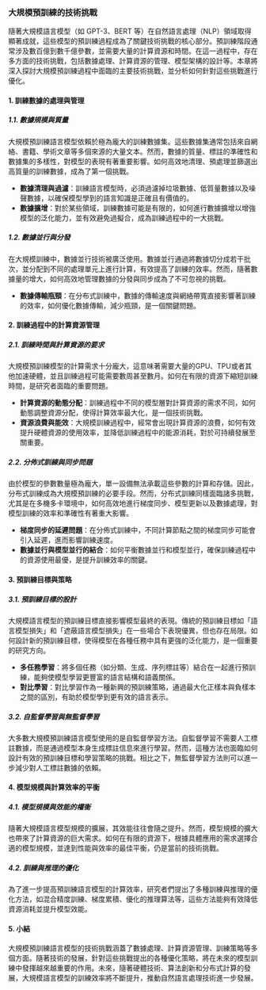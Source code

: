 ### **大規模預訓練的技術挑戰**

隨著大規模語言模型（如 GPT-3、BERT 等）在自然語言處理（NLP）領域取得顯著成就，這些模型的預訓練過程成為了關鍵技術挑戰的核心部分。預訓練階段通常涉及數百億到數千億參數，並需要大量的計算資源和時間。在這一過程中，存在多方面的技術挑戰，包括數據處理、計算資源的管理、模型架構的設計等。本章將深入探討大規模預訓練過程中面臨的主要技術挑戰，並分析如何針對這些挑戰進行優化。

#### **1. 訓練數據的處理與管理**

##### **1.1. 數據規模與質量**
大規模預訓練語言模型依賴於極為龐大的訓練數據集。這些數據集通常包括來自網絡、書籍、學術文章等多個來源的大量文本。然而，數據的質量、標註的準確性和數據集的多樣性，對模型的表現有著重要影響。如何高效地清理、預處理並篩選出高質量的訓練數據，成為了第一個挑戰。

- **數據清理與過濾**：訓練語言模型時，必須過濾掉垃圾數據、低質量數據以及噪聲數據，以確保模型學到的語言知識是正確且有價值的。
- **數據擴增**：對於某些領域，訓練數據可能是有限的，如何進行數據擴增以增強模型的泛化能力，並有效避免過擬合，成為訓練過程中的一大挑戰。

##### **1.2. 數據並行與分發**
在大規模訓練中，數據並行技術被廣泛使用。數據並行通過將數據切分成若干批次，並分配到不同的處理單元上進行計算，有效提高了訓練的效率。然而，隨著數據量的增大，如何高效地管理數據的分發與同步成為了不可忽視的挑戰。

- **數據傳輸瓶頸**：在分布式訓練中，數據的傳輸速度與網絡帶寬直接影響著訓練的效率，如何優化數據傳輸，減少瓶頸，是一個關鍵問題。

#### **2. 訓練過程中的計算資源管理**

##### **2.1. 訓練時間與計算資源的要求**
大規模預訓練模型的計算需求十分龐大，這意味著需要大量的GPU、TPU或者其他加速硬體，並且訓練過程可能需要數周甚至數月。如何在有限的資源下縮短訓練時間，是研究者面臨的重要問題。

- **計算資源的動態分配**：訓練過程中不同的模型層對計算資源的需求不同，如何動態調整資源分配，使得計算效率最大化，是一個技術挑戰。
- **資源浪費與能效**：大規模訓練過程中，經常會出現計算資源的浪費，如何有效提升硬體資源的使用效率，並降低訓練過程中的能源消耗，對於可持續發展至關重要。

##### **2.2. 分佈式訓練與同步問題**
由於模型的參數數量極為龐大，單一設備無法承載這些參數的計算和存儲。因此，分布式訓練成為大規模預訓練的必要手段。然而，分布式訓練同樣面臨諸多挑戰，尤其是在多機多卡環境中，如何高效地進行梯度同步、模型更新以及數據處理，對模型訓練的效率和準確性有著重大影響。

- **梯度同步的延遲問題**：在分佈式訓練中，不同計算節點之間的梯度同步可能會引入延遲，進而影響訓練速度。
- **數據並行與模型並行的結合**：如何平衡數據並行和模型並行，確保訓練過程中的資源使用最優，是提升訓練效率的關鍵。

#### **3. 預訓練目標與策略**

##### **3.1. 預訓練目標的設計**
大規模語言模型的預訓練目標直接影響模型最終的表現。傳統的預訓練目標如「語言模型損失」和「遮蔽語言模型損失」在一些場合下表現優異，但也存在局限。如何設計新的預訓練目標，使得模型在各種任務中具有更強的泛化能力，是一個重要的研究方向。

- **多任務學習**：將多個任務（如分類、生成、序列標註等）結合在一起進行預訓練，能夠使模型學習更豐富的語言結構和語義關係。
- **對比學習**：對比學習作為一種新興的預訓練策略，通過最大化正樣本與負樣本之間的區別，有助於模型學到更有效的語言表示。

##### **3.2. 自監督學習與無監督學習**
大多數大規模預訓練語言模型使用的是自監督學習方法。自監督學習不需要人工標註數據，而是通過模型本身生成標註信息來進行學習。然而，這種方法也面臨如何設計有效的預訓練目標和學習策略的挑戰。相比之下，無監督學習方法則可以進一步減少對人工標註數據的依賴。

#### **4. 模型規模與計算效率的平衡**

##### **4.1. 模型規模與效能的權衡**
隨著大規模語言模型規模的擴展，其效能往往會隨之提升。然而，模型規模的擴大也帶來了計算資源的巨大需求。如何在有限的資源下，根據具體應用的需求選擇合適的模型規模，並達到性能與效率的最佳平衡，仍是當前的技術挑戰。

##### **4.2. 訓練與推理的優化**
為了進一步提高預訓練語言模型的計算效率，研究者們提出了多種訓練與推理的優化方法，如混合精度訓練、梯度累積、優化的推理算法等，這些方法能夠有效降低資源消耗並提升模型效能。

#### **5. 小結**

大規模預訓練語言模型的技術挑戰涵蓋了數據處理、計算資源管理、訓練策略等多個方面。隨著技術的發展，針對這些挑戰提出的各種優化策略，將在未來的模型訓練中發揮越來越重要的作用。未來，隨著硬體技術、算法創新和分布式計算的發展，大規模語言模型的訓練效率將不斷提升，推動自然語言處理技術進一步發展。